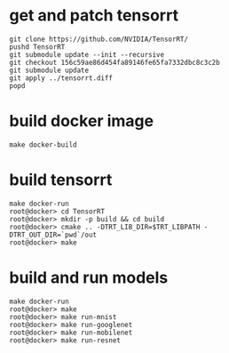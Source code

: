 # get and patch tensorrt
```
git clone https://github.com/NVIDIA/TensorRT/
pushd TensorRT
git submodule update --init --recursive
git checkout 156c59ae86d454fa89146fe65fa7332dbc8c3c2b
git submodule update
git apply ../tensorrt.diff
popd
```

# build docker image
```
make docker-build
```

# build tensorrt
```
make docker-run
root@docker> cd TensorRT
root@docker> mkdir -p build && cd build
root@docker> cmake .. -DTRT_LIB_DIR=$TRT_LIBPATH -DTRT_OUT_DIR=`pwd`/out
root@docker> make
```

# build and run models
```
make docker-run
root@docker> make
root@docker> make run-mnist
root@docker> make run-googlenet
root@docker> make run-mobilenet
root@docker> make run-resnet
```
